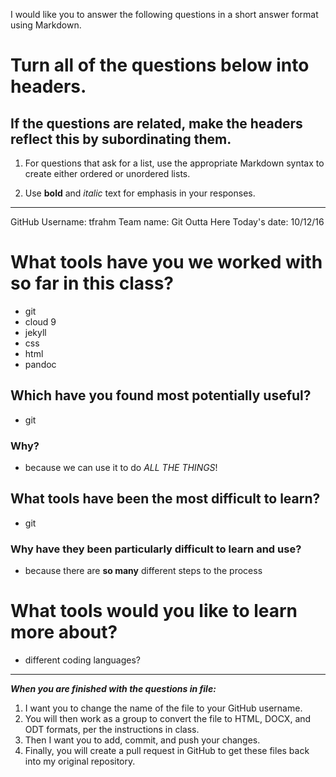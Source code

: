 I would like you to answer the following questions in a short answer format using Markdown. 

# Turn all of the questions below into headers. 

## If the questions are related, make the headers reflect this by subordinating them.  

1. For questions that ask for a list, use the appropriate Markdown syntax to create either ordered or unordered lists. 

2. Use **bold** and *italic* text for emphasis in your responses.

* * *

GitHub Username: tfrahm
Team name: Git Outta Here
Today's date: 10/12/16

# What tools have you we worked with so far in this class?
   
* git
* cloud 9
* jekyll
* css
* html
* pandoc

## Which have you found most potentially useful? 
   
* git

### Why? 
   
* because we can use it to do *ALL THE THINGS*!

## What tools have been the most difficult to learn? 
   
* git

### Why have they been particularly difficult to learn and use?
   
* because there are **so many** different steps to the process

# What tools would you like to learn more about?
   
* different coding languages?

* * * 

***When you are finished with the questions in file:*** 

1. I want you to change the name of the file to your GitHub username. 
2. You will then work as a group to convert the file to HTML, DOCX, and ODT formats, per the instructions in  class. 
3. Then I want you to add, commit, and push your changes. 
4. Finally, you will create a pull request in GitHub to get these files back into my original repository. 